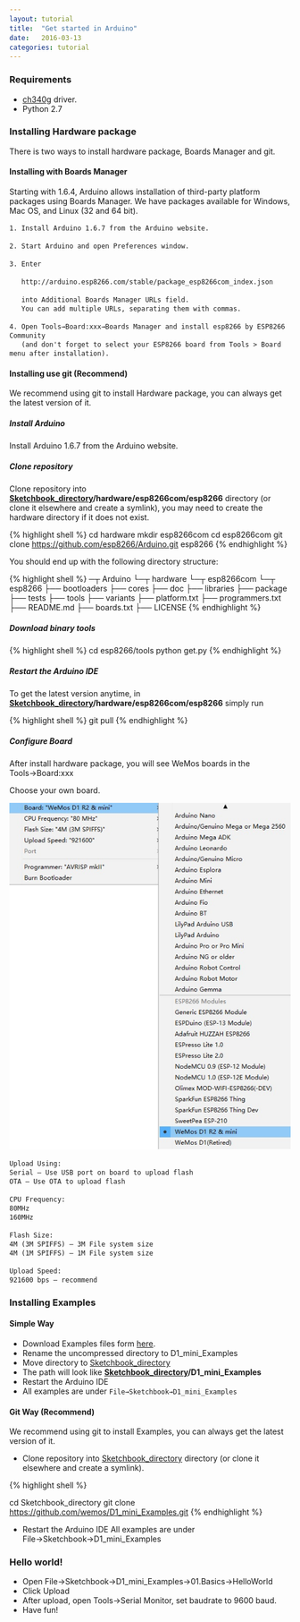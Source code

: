 ```yaml
---
layout: tutorial
title:  "Get started in Arduino"
date:   2016-03-13
categories: tutorial
---
```



### Requirements
* [ch340g](/downloads/) driver.
* Python 2.7

### Installing Hardware package

There is two ways to install hardware package, Boards Manager and git.

#### Installing with Boards Manager

Starting with 1.6.4, Arduino allows installation of third-party platform packages using Boards Manager. We have packages available for Windows, Mac OS, and Linux (32 and 64 bit).

```
1. Install Arduino 1.6.7 from the Arduino website.

2. Start Arduino and open Preferences window.

3. Enter 
   
   http://arduino.esp8266.com/stable/package_esp8266com_index.json
   
   into Additional Boards Manager URLs field. 
   You can add multiple URLs, separating them with commas.

4. Open Tools→Board:xxx→Boards Manager and install esp8266 by ESP8266 Community 
   (and don't forget to select your ESP8266 board from Tools > Board menu after installation).
```

#### Installing use git (Recommend)

We recommend using git to install Hardware package, you can always get the latest version of it.

##### Install Arduino 

Install Arduino 1.6.7 from the Arduino website.

##### Clone repository

Clone repository into **[Sketchbook_directory][Sketchbook_directory]/hardware/esp8266com/esp8266** directory (or clone it elsewhere and create a symlink), you may need to create the hardware directory if it does not exist.

{% highlight shell %}
cd hardware
mkdir esp8266com
cd esp8266com
git clone https://github.com/esp8266/Arduino.git esp8266
{% endhighlight %}

You should end up with the following directory structure:

{% highlight shell %}
─┬ Arduino
 └─┬ hardware
   └─┬ esp8266com
     └─┬ esp8266
       ├── bootloaders
       ├── cores
       ├── doc
       ├── libraries
       ├── package
       ├── tests
       ├── tools
       ├── variants
       ├── platform.txt
       ├── programmers.txt
       ├── README.md
       ├── boards.txt
       ├── LICENSE
{% endhighlight %}

##### Download binary tools

{% highlight shell %}
cd esp8266/tools
python get.py
{% endhighlight %}

##### Restart the Arduino IDE

To get the latest version anytime, in **[Sketchbook_directory][Sketchbook_directory]/hardware/esp8266com/esp8266** simply run

{% highlight shell %}
git pull
{% endhighlight %}

##### Configure Board

After install hardware package, you will see WeMos boards in the Tools→Board:xxx 

Choose your own board.

![board](/images/board.jpg)

```
Upload Using:
Serial – Use USB port on board to upload flash
OTA – Use OTA to upload flash

CPU Frequency:
80MHz
160MHz

Flash Size:
4M (3M SPIFFS) – 3M File system size
4M (1M SPIFFS) – 1M File system size

Upload Speed:
921600 bps – recommend
```

### Installing Examples

#### Simple Way

* Download Examples files form [here](https://github.com/wemos/D1_mini_Examples/archive/master.zip).
* Rename the uncompressed directory to D1_mini_Examples
* Move directory to [Sketchbook_directory][Sketchbook_directory]
* The path will look like **[Sketchbook_directory][Sketchbook_directory]/D1_mini_Examples**
* Restart the Arduino IDE
* All examples are under `File→Sketchbook→D1_mini_Examples`

#### Git Way (Recommend)

We recommend using git to install Examples, you can always get the latest version of it.

* Clone repository into [Sketchbook_directory][Sketchbook_directory] directory (or clone it elsewhere and create a symlink).

{% highlight shell %}

cd Sketchbook_directory
git clone https://github.com/wemos/D1_mini_Examples.git
{% endhighlight %}

* Restart the Arduino IDE
All examples are under File→Sketchbook→D1_mini_Examples

### Hello world!

* Open File→Sketchbook→D1_mini_Examples→01.Basics→HelloWorld
* Click Upload
* After upload, open Tools→Serial Monitor, set baudrate to 9600 baud.
* Have fun!

[Sketchbook_directory]: ./sketchbook_directory.html